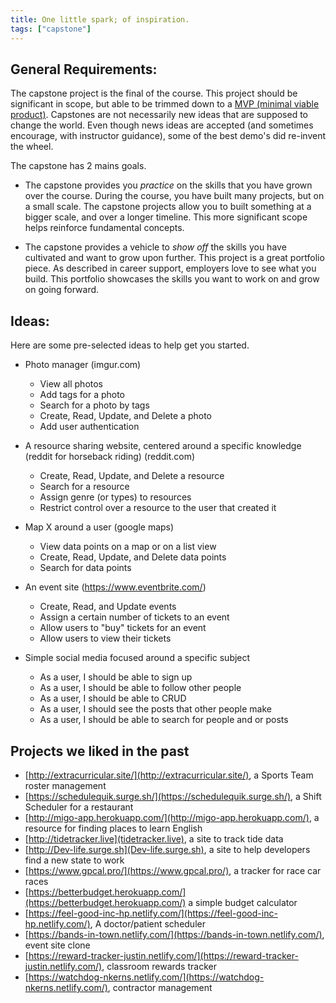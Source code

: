 ```yaml
---
title: One little spark; of inspiration.
tags: ["capstone"]
---
```


## General Requirements:

The capstone project is the final of the course. This project should be
significant in scope, but able to be trimmed down to a
[MVP (minimal viable product)](https://www.freecodecamp.org/news/what-the-hell-does-minimum-viable-product-actually-mean-anyway-7d8f6a110f38/).
Capstones are not necessarily new ideas that are supposed to change the world.
Even though news ideas are accepted (and sometimes encourage, with instructor
guidance), some of the best demo's did re-invent the wheel.

The capstone has 2 mains goals.

- The capstone provides you _practice_ on the skills that you have grown over
  the course. During the course, you have built many projects, but on a small
  scale. The capstone projects allow you to built something at a bigger scale,
  and over a longer timeline. This more significant scope helps reinforce
  fundamental concepts.

- The capstone provides a vehicle to _show off_ the skills you have cultivated
  and want to grow upon further. This project is a great portfolio piece. As
  described in career support, employers love to see what you build. This
  portfolio showcases the skills you want to work on and grow on going forward.

## Ideas:

Here are some pre-selected ideas to help get you started.

- Photo manager (imgur.com)

  - View all photos
  - Add tags for a photo
  - Search for a photo by tags
  - Create, Read, Update, and Delete a photo
  - Add user authentication

- A resource sharing website, centered around a specific knowledge (reddit for
  horseback riding) (reddit.com)

  - Create, Read, Update, and Delete a resource
  - Search for a resource
  - Assign genre (or types) to resources
  - Restrict control over a resource to the user that created it

- Map X around a user (google maps)

  - View data points on a map or on a list view
  - Create, Read, Update, and Delete data points
  - Search for data points

- An event site (https://www.eventbrite.com/)

  - Create, Read, and Update events
  - Assign a certain number of tickets to an event
  - Allow users to "buy" tickets for an event
  - Allow users to view their tickets

- Simple social media focused around a specific subject

  - As a user, I should be able to sign up
  - As a user, I should be able to follow other people
  - As a user, I should be able to CRUD
  - As a user, I should see the posts that other people make
  - As a user, I should be able to search for people and or posts

## Projects we liked in the past

- [http://extracurricular.site/](http://extracurricular.site/), a Sports Team
  roster management
- [https://schedulequik.surge.sh/](https://schedulequik.surge.sh/), a Shift
  Scheduler for a restaurant
- [http://migo-app.herokuapp.com/](http://migo-app.herokuapp.com/), a resource
  for finding places to learn English
- [http://tidetracker.live](tidetracker.live), a site to track tide data
- [http://Dev-life.surge.sh](Dev-life.surge.sh), a site to help developers find
  a new state to work
- [https://www.gpcal.pro/](https://www.gpcal.pro/), a tracker for race car races
- [https://betterbudget.herokuapp.com/](https://betterbudget.herokuapp.com/) a
  simple budget calculator
- [https://feel-good-inc-hp.netlify.com/](https://feel-good-inc-hp.netlify.com/),
  A doctor/patient scheduler
- [https://bands-in-town.netlify.com/](https://bands-in-town.netlify.com/),
  event site clone
- [https://reward-tracker-justin.netlify.com/](https://reward-tracker-justin.netlify.com/),
  classroom rewards tracker
- [https://watchdog-nkerns.netlify.com/](https://watchdog-nkerns.netlify.com/),
  contractor management
